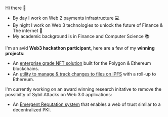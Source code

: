Hi there 👋
- By day I work on Web 2 payments infrastructure 💻 
- By night I work on Web 3 technologies to unlock the future of Finance & The internet 🔮
- My academic background is in Finance and Computer Science 📚

I'm an avid **Web3 hackathon participant**, here are a few of my **winning projects**:
- An [enterprise grade NFT solution](https://showcase.ethglobal.com/roadtoweb3/nft-bridge) built for the Polygon & Ethereum blockchains.
- An [utility to manage & track changes to files on IPFS](https://showcase.ethglobal.com/scaling/hydrofile) with a roll-up to Ethereum.
 
I'm currently working on an award winning research initative to remove the possibilty of Sybil Attacks on Web 3.0 applications:
- An [Emergent Reputation system](https://github.com/ckartik/Emergent-Reputation) that enables a web of trust similar to a decentralized PKI.
